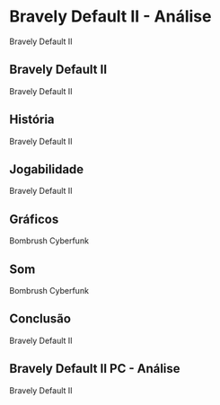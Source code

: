---
---

# Bravely Default II - Análise

Bravely Default II

## Bravely Default II

Bravely Default II

## História

Bravely Default II

## Jogabilidade

Bravely Default II

## Gráficos

Bombrush Cyberfunk

## Som

Bombrush Cyberfunk

## Conclusão

Bravely Default II

## Bravely Default II PC - Análise

Bravely Default II
